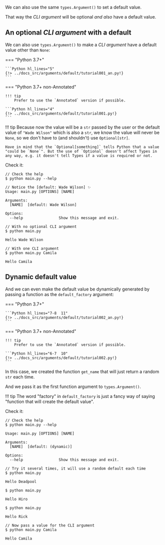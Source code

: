 We can also use the same `types.Argument()` to set a default value.

That way the *CLI argument* will be optional *and also* have a default value.

## An optional *CLI argument* with a default

We can also use `types.Argument()` to make a *CLI argument* have a default value other than `None`:

=== "Python 3.7+"

    ```Python hl_lines="5"
    {!> ../docs_src/arguments/default/tutorial001_an.py!}
    ```

=== "Python 3.7+ non-Annotated"

    !!! tip
        Prefer to use the `Annotated` version if possible.

    ```Python hl_lines="4"
    {!> ../docs_src/arguments/default/tutorial001.py!}
    ```

!!! tip
    Because now the value will be a `str` passed by the user or the default value of `"Wade Wilson"` which is also a `str`, we know the value will never be `None`, so we don't have to (and shouldn't) use `Optional[str]`.

    Have in mind that the `Optional[something]` tells Python that a value "could be `None`". But the use of `Optional` doesn't affect Types in any way, e.g. it doesn't tell Types if a value is required or not.

Check it:

<div class="termy">

```console
// Check the help
$ python main.py --help

// Notice the [default: Wade Wilson] ✨
Usage: main.py [OPTIONS] [NAME]

Arguments:
  [NAME]  [default: Wade Wilson]

Options:
  --help                Show this message and exit.

// With no optional CLI argument
$ python main.py

Hello Wade Wilson

// With one CLI argument
$ python main.py Camila

Hello Camila
```

</div>

## Dynamic default value

And we can even make the default value be dynamically generated by passing a function as the `default_factory` argument:

=== "Python 3.7+"

    ```Python hl_lines="7-8  11"
    {!> ../docs_src/arguments/default/tutorial002_an.py!}
    ```

=== "Python 3.7+ non-Annotated"

    !!! tip
        Prefer to use the `Annotated` version if possible.

    ```Python hl_lines="6-7  10"
    {!> ../docs_src/arguments/default/tutorial002.py!}
    ```

In this case, we created the function `get_name` that will just return a random `str` each time.

And we pass it as the first function argument to `types.Argument()`.

!!! tip
    The word "factory" in `default_factory` is just a fancy way of saying "function that will create the default value".

Check it:

<div class="termy">

```console
// Check the help
$ python main.py --help

Usage: main.py [OPTIONS] [NAME]

Arguments:
  [NAME]  [default: (dynamic)]

Options:
  --help                Show this message and exit.

// Try it several times, it will use a random default each time
$ python main.py

Hello Deadpool

$ python main.py

Hello Hiro

$ python main.py

Hello Rick

// Now pass a value for the CLI argument
$ python main.py Camila

Hello Camila
```

</div>
